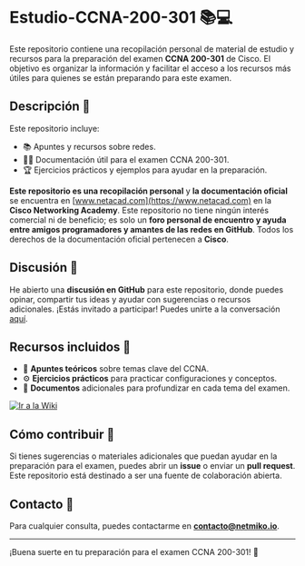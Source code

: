 # Estudio-CCNA-200-301 📚💻

Este repositorio contiene una recopilación personal de material de estudio y recursos para la preparación del examen **CCNA 200-301** de Cisco. El objetivo es organizar la información y facilitar el acceso a los recursos más útiles para quienes se están preparando para este examen.

## Descripción 📝

Este repositorio incluye:

- 📚 Apuntes y recursos sobre redes.
- 🧑‍💻 Documentación útil para el examen CCNA 200-301.
- 🏆 Ejercicios prácticos y ejemplos para ayudar en la preparación.

**Este repositorio es una recopilación personal** y **la documentación oficial** se encuentra en [www.netacad.com](https://www.netacad.com) en la **Cisco Networking Academy**. Este repositorio no tiene ningún interés comercial ni de beneficio; es solo un **foro personal de encuentro y ayuda entre amigos programadores y amantes de las redes en GitHub**. Todos los derechos de la documentación oficial pertenecen a **Cisco**.

## Discusión 💬

He abierto una **discusión en GitHub** para este repositorio, donde puedes opinar, compartir tus ideas y ayudar con sugerencias o recursos adicionales. ¡Estás invitado a participar! Puedes unirte a la conversación [aquí](https://github.com/NetmikoIO/Estudio-CCNA-200-301/discussions).

## Recursos incluidos 📁

- 📑 **Apuntes teóricos** sobre temas clave del CCNA.
- ⚙️ **Ejercicios prácticos** para practicar configuraciones y conceptos.
- 📄 **Documentos** adicionales para profundizar en cada tema del examen.

[![Ir a la Wiki](https://img.shields.io/badge/Ir%20a%20la%20Wiki-blue?style=for-the-badge)](https://github.com/NetmikoIO/Estudio-CCNA-200-301/wiki)

## Cómo contribuir 🤝

Si tienes sugerencias o materiales adicionales que puedan ayudar en la preparación para el examen, puedes abrir un **issue** o enviar un **pull request**. Este repositorio está destinado a ser una fuente de colaboración abierta.

## Contacto 📧

Para cualquier consulta, puedes contactarme en **[contacto@netmiko.io](mailto:contacto@netmiko.io)**.

---

¡Buena suerte en tu preparación para el examen CCNA 200-301! 🎉
